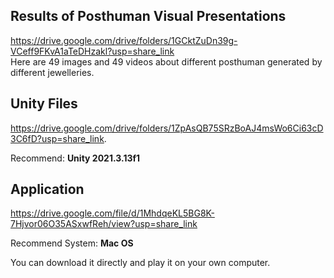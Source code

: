 ## Results of Posthuman Visual Presentations
https://drive.google.com/drive/folders/1GCktZuDn39g-VCeff9FKvA1aTeDHzakl?usp=share_link   
Here are 49 images and 49 videos about different posthuman generated by different jewelleries.

## Unity Files
https://drive.google.com/drive/folders/1ZpAsQB75SRzBoAJ4msWo6Ci63cD3C6fD?usp=share_link. 

Recommend: **Unity 2021.3.13f1**

## Application
  https://drive.google.com/file/d/1MhdqeKL5BG8K-7Hjvor06O35ASxwfReh/view?usp=share_link  
  
  Recommend System: **Mac OS**  
  
  You can download it directly and play it on your own computer.
